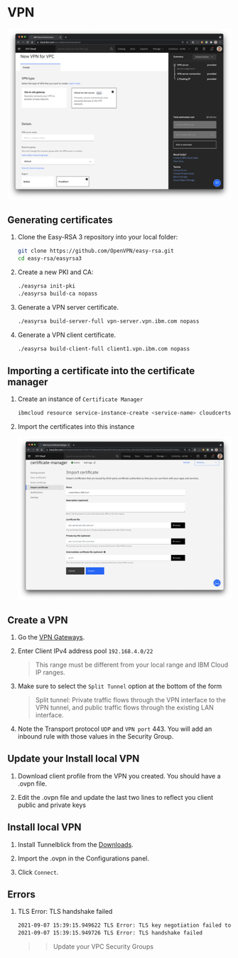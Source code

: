 # VPN

![VPN](./vpn-ui.png)

## Generating certificates

1. Clone the Easy-RSA 3 repository into your local folder:

    ```sh
    git clone https://github.com/OpenVPN/easy-rsa.git
    cd easy-rsa/easyrsa3
    ```

1. Create a new PKI and CA:

    ```sh
    ./easyrsa init-pki
    ./easyrsa build-ca nopass
    ```

1. Generate a VPN server certificate.

    ```sh
    ./easyrsa build-server-full vpn-server.vpn.ibm.com nopass
    ```

1. Generate a VPN client certificate.

    ```sh
    ./easyrsa build-client-full client1.vpn.ibm.com nopass
    ```

## Importing a certificate into the certificate manager

1. Create an instance of `Certificate Manager`

    ```sh
    ibmcloud resource service-instance-create <service-name> cloudcerts "free" <region>
    ```

1. Import the certificates into this instance

    ![Certificate Manager](./cert-mgr.png)

## Create a VPN

1. Go the [VPN Gateways](https://cloud.ibm.com/vpc-ext/network/vpnServers).

1. Enter Client IPv4 address pool `192.168.4.0/22`

    > This range must be different from your local range and IBM Cloud IP ranges.

1. Make sure to select the `Split Tunnel` option at the bottom of the form

    > Split tunnel: Private traffic flows through the VPN interface to the VPN tunnel, and public traffic flows through the existing LAN interface.

1. Note the Transport protocol `UDP` and `VPN port` 443. You will add an inbound rule with those values in the Security Group.

## Update your Install local VPN

1. Download client profile from the VPN you created. You should have a .ovpn file.

1. Edit the .ovpn file and update the last two lines to reflect you client public and private keys

## Install local VPN

1. Install Tunnelblick from the [Downloads](https://tunnelblick.net/downloads.html).

1. Import the .ovpn in the Configurations panel.

1. Click `Connect`.

## Errors

1. TLS Error: TLS handshake failed

    ```sh
    2021-09-07 15:39:15.949622 TLS Error: TLS key negotiation failed to occur within 60 seconds (check your network connectivity)
    2021-09-07 15:39:15.949726 TLS Error: TLS handshake failed
    ```

    >> Update your VPC Security Groups
